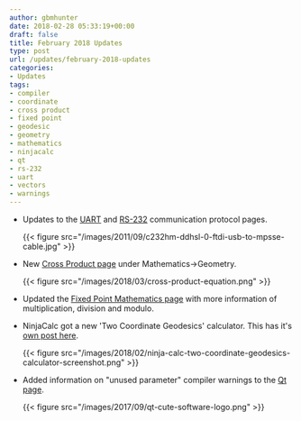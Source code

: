 ```yaml
---
author: gbmhunter
date: 2018-02-28 05:33:19+00:00
draft: false
title: February 2018 Updates
type: post
url: /updates/february-2018-updates
categories:
- Updates
tags:
- compiler
- coordinate
- cross product
- fixed point
- geodesic
- geometry
- mathematics
- ninjacalc
- qt
- rs-232
- uart
- vectors
- warnings
---
```



* Updates to the [UART](/electronics/communication-protocols/uart-protocol) and [RS-232](/electronics/communication-protocols/rs-232-protocol) communication protocol pages.  

	{{< figure src="/images/2011/09/c232hm-ddhsl-0-ftdi-usb-to-mpsse-cable.jpg" >}}

* New [Cross Product page](/mathematics/geometry/cross-product) under Mathematics->Geometry.  

	{{< figure src="/images/2018/03/cross-product-equation.png" >}}

* Updated the [Fixed Point Mathematics page](/programming/general/fixed-point-mathematics) with more information of multiplication, division and modulo.

* NinjaCalc got a new 'Two Coordinate Geodesics' calculator. This has it's [own post here](/ninjacalc/geodesic-calculator-added-to-ninjacalc).  

	{{< figure src="/images/2018/02/ninja-calc-two-coordinate-geodesics-calculator-screenshot.png" >}}

* Added information on "unused parameter" compiler warnings to the [Qt page](/programming/languages/c-plus-plus/qt-cute).  

	{{< figure src="/images/2017/09/qt-cute-software-logo.png" >}}